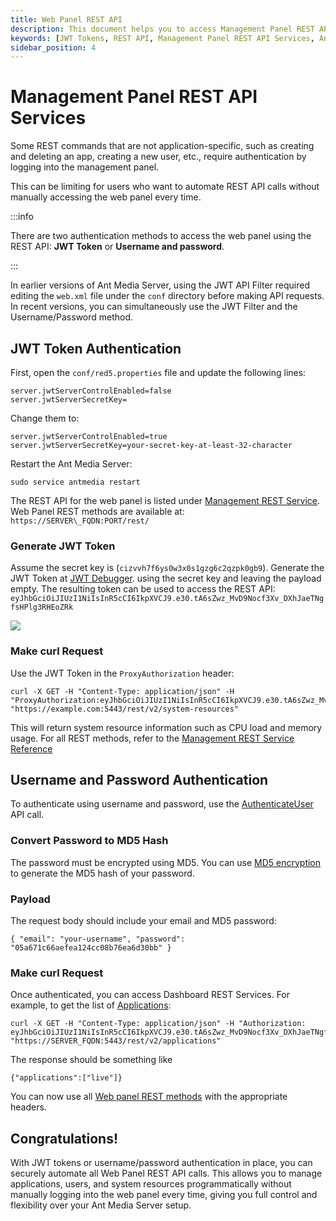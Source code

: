 ```yaml
---
title: Web Panel REST API 
description: This document helps you to access Management Panel REST API Services with JWT Tokens.
keywords: [JWT Tokens, REST API, Management Panel REST API Services, Ant Media Server Documentation, Ant Media Server Tutorials]
sidebar_position: 4
---
```


# Management Panel REST API Services

Some REST commands that are not application-specific, such as creating and deleting an app, creating a new user, etc., require authentication by logging into the management panel.

This can be limiting for users who want to automate REST API calls without manually accessing the web panel every time.

:::info

There are two authentication methods to access the web panel using the REST API: **JWT Token** or **Username and password**.

:::

In earlier versions of Ant Media Server, using the JWT API Filter required editing the `web.xml` file under the `conf` directory before making API requests. In recent versions, you can simultaneously use the JWT Filter and the Username/Password method.

## JWT Token Authentication

First, open the `conf/red5.properties` file and update the following lines:

```
server.jwtServerControlEnabled=false 
server.jwtServerSecretKey=
```

Change them to:

```
server.jwtServerControlEnabled=true
server.jwtServerSecretKey=your-secret-key-at-least-32-character
```

Restart the Ant Media Server:

```
sudo service antmedia restart
```

The REST API for the web panel is listed under [Management REST Service](https://antmedia.io/rest/#/ManagementRestService). Web Panel REST methods are available at: `https://SERVER\_FQDN:PORT/rest/`


### Generate JWT Token

Assume the secret key is (`cizvvh7f6ys0w3x0s1gzg6c2qzpk0gb9`). Generate the JWT Token at [JWT Debugger](https://jwt.io/#debugger-io). using the secret key and leaving the payload empty. The resulting token can be used to access the REST API: ```eyJhbGciOiJIUzI1NiIsInR5cCI6IkpXVCJ9.e30.tA6sZwz_MvD9Nocf3Xv_DXhJaeTNgfsHPlg3RHEoZRk```

![](@site/static/img/JWT_debugger_sample_for_web_panel_ant_media_server.png)

### Make curl Request

Use the JWT Token in the `ProxyAuthorization` header:

```
curl -X GET -H "Content-Type: application/json" -H "ProxyAuthorization:eyJhbGciOiJIUzI1NiIsInR5cCI6IkpXVCJ9.e30.tA6sZwz_MvD9Nocf3Xv_DXhJaeTNgfsHPlg3RHEoZRk" "https://example.com:5443/rest/v2/system-resources"
```

This will return system resource information such as CPU load and memory usage. For all REST methods, refer to the [Management REST Service Reference](https://antmedia.io/rest/#/ManagementRestService) 



## Username and Password Authentication

To authenticate using username and password, use the [AuthenticateUser](https://antmedia.io/rest/#/ManagementRestService/authenticateUser) API call.

### Convert Password to MD5 Hash

The password must be encrypted using MD5. You can use [MD5 encryption](https://www.md5online.org/md5-encrypt.html) to generate the MD5 hash of your password.

### Payload

The request body should include your email and MD5 password:

```
{ "email": "your-username", "password": "05a671c66aefea124cc08b76ea6d30bb" }
```

### Make curl Request
Once authenticated, you can access Dashboard REST Services. For example, to get the list of [Applications](https://antmedia.io/rest/#/ManagementRestService/getApplications):

```
curl -X GET -H "Content-Type: application/json" -H "Authorization: eyJhbGciOiJIUzI1NiIsInR5cCI6IkpXVCJ9.e30.tA6sZwz_MvD9Nocf3Xv_DXhJaeTNgfsHPlg3RHEoZRk" "https://SERVER_FQDN:5443/rest/v2/applications"
```

The response should be something like

```
{"applications":["live"]}
```

You can now use all [Web panel REST methods](https://antmedia.io/rest/#/ManagementRestService) with the appropriate headers.

[](https://antmedia.io/rest/#/ManagementRestService/getApplications)

## Congratulations!

With JWT tokens or username/password authentication in place, you can securely automate all Web Panel REST API calls. This allows you to manage applications, users, and system resources programmatically without manually logging into the web panel every time, giving you full control and flexibility over your Ant Media Server setup.